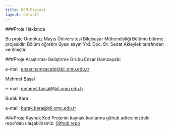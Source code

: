 ```yaml
---
title: BEM Projesi
layout: default
---
```


###Proje Hakkında

Bu proje Ondokuz Mayıs Üniversitesi Bilgisayar Mühendisliği Bölümü bitirme
projesidir. Bölüm öğretim üyesi sayın Yrd. Doc. Dr. Sedat Akleylek tarafından verilmiştir.

###Proje Araştırma-Geliştirme Grubu
Ensar Hamzaçebi

e-mail: ensar.hamzacebi@bil.omu.edu.tr

Mehmet Başal

e-mail: mehmet.basal@bil.omu.edu.tr

Burak Kara

e-mail: burak.kara@bil.omu.edu.tr

###Proje Kaynak Kod
Projenin kaynak kodlarına github adresimizdeki repo'dan ulaşabilirsiniz:
<a href="https://github.com/pasali/CengProject">Github repo</a>
